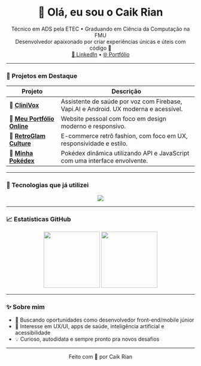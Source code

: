 <h1 align="center">👋 Olá, eu sou o Caik Rian</h1>

<p align="center">
  Técnico em ADS pela ETEC • Graduando em Ciência da Computação na FMU<br/>
  Desenvolvedor apaixonado por criar experiências únicas e úteis com código 🚀<br/>
  <a href="https://www.linkedin.com/in/caikrian/" target="_blank">🔗 LinkedIn</a> • 
  <a href="https://meu-portfolio-pi-opal.vercel.app/" target="_blank">🌐 Portfólio</a>
</p>

---

### 🧠 Projetos em Destaque

| Projeto | Descrição |
|--------|-----------|
| 🔹 [**CliniVox**](https://github.com/CliniVox/CliniVox) | Assistente de saúde por voz com Firebase, Vapi.AI e Android. UX moderna e acessível. |
| 🔹 [**Meu Portfólio Online**](https://github.com/CaikRian/MeuPortfolio_Online) | Website pessoal com foco em design moderno e responsivo. |
| 🔹 [**RetroGlam Culture**](https://github.com/CaikRian/RetroGlam-Couture) | E-commerce retrô fashion, com foco em UX, responsividade e estilo. |
| 🔹 [**Minha Pokédex**](https://github.com/CaikRian/Minha_Pokedex) | Pokédex dinâmica utilizando API e JavaScript com uma interface envolvente. |

---

### 🚀 Tecnologias que já utilizei

<p align="center">
  <img src="https://skillicons.dev/icons?i=java,js,html,css,androidstudio,firebase,nodejs,react,figma,vite,vercel&theme=dark" />
</p>

---

### 📈 Estatísticas GitHub

<p align="center">
  <img src="https://github-readme-stats.vercel.app/api?username=CaikRian&show_icons=true&theme=radical" height="150"/>
  <img src="https://github-readme-stats.vercel.app/api/top-langs/?username=CaikRian&layout=compact&theme=radical" height="150"/>
</p>

---

### ✨ Sobre mim
- 🎯 Buscando oportunidades como desenvolvedor front-end/mobile júnior  
- 🧩 Interesse em UX/UI, apps de saúde, inteligência artificial e acessibilidade  
- 💡 Curioso, autodidata e sempre pronto pra novos desafios  

---

<p align="center">Feito com 💙 por Caik Rian</p>
